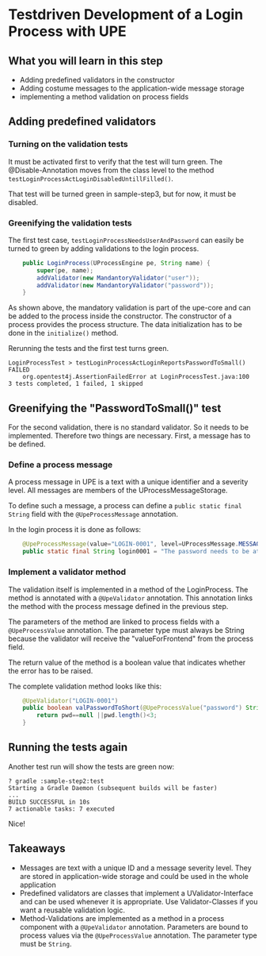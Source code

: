 # Testdriven Development of a Login Process with UPE

## What you will learn in this step

* Adding predefined validators in the constructor
* Adding costume messages to the application-wide message storage
* implementing a method validation on process fields

## Adding predefined validators

### Turning on the validation tests

It must be activated first to verify that the test will turn green.
The @Disable-Annotation moves from the class level to the
method `testLoginProcessActLoginDisabledUntillFilled()`.

That test will be turned green in sample-step3, but for now, it must be
disabled.

### Greenifying the validation tests

The first test case, `testLoginProcessNeedsUserAndPassword` can easily
be turned to green by adding validations to the login process.

```java
    public LoginProcess(UProcessEngine pe, String name) {
        super(pe, name);
        addValidator(new MandantoryValidator("user"));
        addValidator(new MandantoryValidator("password"));
    }
```

As shown above, the mandatory validation is part of the upe-core and can be added to the process inside the constructor. The constructor of
a process provides the process structure. The data initialization has
to be done in the `initialize()` method.

Rerunning the tests and the first test turns green.

```log
LoginProcessTest > testLoginProcessActLoginReportsPasswordToSmall() FAILED
    org.opentest4j.AssertionFailedError at LoginProcessTest.java:100
3 tests completed, 1 failed, 1 skipped
```

## Greenifying the "PasswordToSmall()" test

For the second validation, there is no standard validator. So it needs
to be implemented. Therefore two things are necessary. First, a
message has to be defined.

### Define a process message
A process message in UPE is a text with a unique identifier and a
severity level. All messages are members of the UProcessMessageStorage.

To define such a message, a process can define a `public static final String`
field with the `@UpeProcessMessage` annotation.

In the login process it is done as follows:

```java 
    @UpeProcessMessage(value="LOGIN-0001", level=UProcessMessage.MESSAGE_LEVEL_ERROR)
    public static final String login0001 = "The password needs to be at least 3 characters long.";
```

### Implement a validator method
The validation itself is implemented in a method of the LoginProcess. The
method is annotated with a `@UpeValidator` annotation. This annotation links the method with the process message defined in the previous step.

The parameters of the method are linked to process fields with a `@UpeProcessValue`
annotation. The parameter type must always be String because the
validator will receive the "valueForFrontend" from the process field.

The return value of the method is a boolean value that indicates whether
the error has to be raised.

The complete validation method looks like this:

```java
    @UpeValidator("LOGIN-0001")
    public boolean valPasswordToShort(@UpeProcessValue("password") String pwd) {
        return pwd==null ||pwd.length()<3;
    }
```

## Running the tests again

Another test run will show the tests are green now:

```log
? gradle :sample-step2:test
Starting a Gradle Daemon (subsequent builds will be faster)
...
BUILD SUCCESSFUL in 10s
7 actionable tasks: 7 executed
```

Nice!

## Takeaways
* Messages are text with a unique ID and a message severity level. They are stored in application-wide storage and could be used in the whole application
* Predefined validators are classes that implement a UValidator-Interface
  and can be used whenever it is appropriate. Use Validator-Classes if you
  want a reusable validation logic.
* Method-Validations are implemented as a method in a process component with
  a `@UpeValidator` annotation. Parameters are bound to process values via the
  `@UpeProcessValue` annotation. The parameter type must be `String`.
